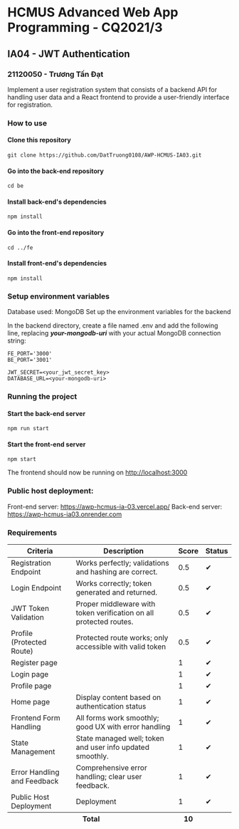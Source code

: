 # HCMUS Advanced Web App Programming - CQ2021/3

## IA04 - JWT Authentication

### 21120050 - Trương Tấn Đạt


Implement a user registration system that consists of a backend API for handling user data and a React frontend to provide a user-friendly interface for registration.

### How to use
#### Clone this repository 

```
git clone https://github.com/DatTruong0108/AWP-HCMUS-IA03.git
```

#### Go into the back-end repository

```
cd be
```

#### Install back-end's dependencies

```
npm install
```

#### Go into the front-end repository

```
cd ../fe
```

#### Install front-end's dependencies

```
npm install
```

### Setup environment variables
Database used: MongoDB
Set up the environment variables for the backend

In the backend directory, create a file named .env and add the following line, replacing ***your-mongodb-uri*** with your actual MongoDB connection string:

```
FE_PORT='3000'
BE_PORT='3001'

JWT_SECRET=<your_jwt_secret_key>
DATABASE_URL=<your-mongodb-uri>
```

### Running the project
#### Start the back-end server
```
npm run start
```

#### Start the front-end server
```
npm start
```

The frontend should now be running on [http://localhost:3000](http://localhost:3000)

### Public host deployment:
Front-end server: https://awp-hcmus-ia-03.vercel.app/
Back-end server: https://awp-hcmus-ia03.onrender.com

### Requirements
<table className="table table-bordered mt-3">
  <thead className="table-light">
    <tr>
      <th>Criteria</th>
      <th>Description</th>
      <th>Score</th>
      <th>Status</th>
    </tr>
  </thead>
  <tbody>
    <tr>
      <td>Registration Endpoint</td>
      <td>Works perfectly; validations and hashing are correct.</td>
      <td>0.5</td>
      <td>&#10004;</td>
    </tr>
    <tr>
      <td>Login Endpoint</td>
      <td>Works correctly; token generated and returned.</td>
      <td>0.5</td>
      <td>&#10004;</td>
    </tr>
    <tr>
      <td>JWT Token Validation</td>
      <td>Proper middleware with token verification on all protected routes.</td>
      <td>0.5</td>
      <td>&#10004;</td>
    </tr>
    <tr>
      <td>Profile (Protected Route)</td>
      <td>Protected route works; only accessible with valid token</td>
      <td>0.5</td>
      <td>&#10004;</td>
    </tr>
    <tr>
      <td>Register page</td>
      <td></td>
      <td>1</td>
      <td>&#10004;</td>
    </tr>
    <tr>
      <td>Login page</td>
      <td></td>
      <td>1</td>
      <td>&#10004;</td>
    </tr>
    <tr>
      <td>Profile page</td>
      <td></td>
      <td>1</td>
      <td>&#10004;</td>
    </tr>
    <tr>
      <td>Home page</td>
      <td>Display content based on authentication status</td>
      <td>1</td>
      <td>&#10004;</td>
    </tr>
    <tr>
      <td>Frontend Form Handling</td>
      <td>All forms work smoothly; good UX with error handling</td>
      <td>1</td>
      <td>&#10004;</td>
    </tr>
    <tr>
      <td>State Management</td>
      <td>State managed well; token and user info updated smoothly.</td>
      <td>1</td>
      <td>&#10004;</td>
    </tr>
    <tr>
      <td>Error Handling and Feedback</td>
      <td>Comprehensive error handling; clear user feedback.</td>
      <td>1</td>
      <td>&#10004;</td>
    </tr>
    <tr>
      <td>Public Host Deployment</td>
      <td>Deployment</td>
      <td>1</td>
      <td>&#10004;</td>
    </tr>
  </tbody>
  <tfoot>
    <tr>
      <th colSpan="2">Total</th>
      <th>10</th>
    </tr>
  </tfoot>
</table>